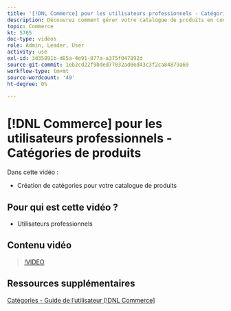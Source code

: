 ```yaml
---
title: '[!DNL Commerce] pour les utilisateurs professionnels - Catégories de produits'
description: Découvrez comment gérer votre catalogue de produits en configurant des catégories.
topic: Commerce
kt: 5765
doc-type: videos
role: Admin, Leader, User
activity: use
exl-id: 3d35891b-d85a-4e91-877a-a375f047892d
source-git-commit: 1eb2cd22f9bded77032ad0ed43c3f2ca84879a69
workflow-type: tm+mt
source-wordcount: '49'
ht-degree: 0%

---
```


# [!DNL Commerce] pour les utilisateurs professionnels - Catégories de produits

Dans cette vidéo :

- Création de catégories pour votre catalogue de produits

## Pour qui est cette vidéo ?

- Utilisateurs professionnels

## Contenu vidéo

>[!VIDEO](https://video.tv.adobe.com/v/35950?quality=12&learn=on)

## Ressources supplémentaires

[Catégories - Guide de l’utilisateur  [!DNL Commerce] ](https://docs.magento.com/user-guide/catalog/categories.html)
